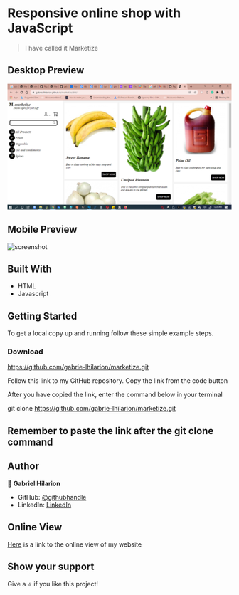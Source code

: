 # Responsive online shop with JavaScript


> I have called it Marketize

## Desktop Preview
![screenshot](./images/desktop-1.png)

## Mobile Preview
![screenshot](./pics/screenshot.png)

## Built With

- HTML
- Javascript


## Getting Started


To get a local copy up and running follow these simple example steps.

### Download 
https://github.com/gabrie-lhilarion/marketize.git
 
Follow this link to my GitHub repository. Copy the link from the code button
 
After you have copied the link, enter the command below in your terminal
 
git clone https://github.com/gabrie-lhilarion/marketize.git

## Remember to paste the link after the git clone command 

## Author


👤 **Gabriel Hilarion**

- GitHub: [@githubhandle](https://github.com/gabrie-lhilarion)
- LinkedIn: [LinkedIn](https://www.linkedin.com/in/gabrielhilarion/)

## Online View

[Here]( https://gabrie-lhilarion.github.io/marketize/dist/) is a link to the online view of my website

## Show your support

Give a ⭐️ if you like this project!


